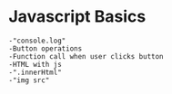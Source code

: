 # Javascript Basics
```
-"console.log"
-Button operations
-Function call when user clicks button
-HTML with js
-".innerHtml"
-"img src"
```